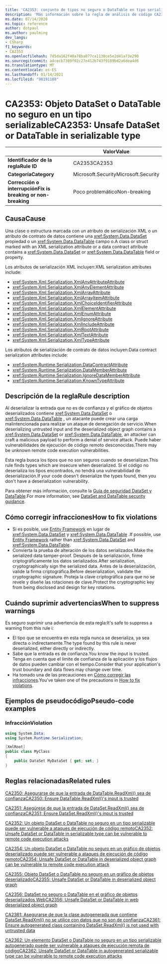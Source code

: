 ```yaml
---
title: 'CA2353: conjunto de tipos no seguro o DataTable en tipo serializable (análisis de código)'
description: 'Más información sobre la regla de análisis de código CA2353: conjunto de información no seguro o DataTable en tipo serializable'
ms.date: 07/14/2020
ms.topic: reference
author: dotpaul
ms.author: paulming
dev_langs:
- CSharp
f1_keywords:
- CA2353
ms.openlocfilehash: 7d5da162f40a78ba077ca1130ce5e2d41a73e290
ms.sourcegitcommit: a4cecb7389f02c27e412b743f9189bd2a6dea4d6
ms.translationtype: MT
ms.contentlocale: es-ES
ms.lasthandoff: 01/14/2021
ms.locfileid: "98191188"
---
```

# <a name="ca2353-unsafe-dataset-or-datatable-in-serializable-type"></a><span data-ttu-id="6f948-103">CA2353: Objeto DataSet o DataTable no seguro en un tipo serializable</span><span class="sxs-lookup"><span data-stu-id="6f948-103">CA2353: Unsafe DataSet or DataTable in serializable type</span></span>

| | <span data-ttu-id="6f948-104">Valor</span><span class="sxs-lookup"><span data-stu-id="6f948-104">Value</span></span> |
|-|-|
| <span data-ttu-id="6f948-105">**Identificador de la regla**</span><span class="sxs-lookup"><span data-stu-id="6f948-105">**Rule ID**</span></span> |<span data-ttu-id="6f948-106">CA2353</span><span class="sxs-lookup"><span data-stu-id="6f948-106">CA2353</span></span>|
| <span data-ttu-id="6f948-107">**Categoría**</span><span class="sxs-lookup"><span data-stu-id="6f948-107">**Category**</span></span> |<span data-ttu-id="6f948-108">Microsoft.Security</span><span class="sxs-lookup"><span data-stu-id="6f948-108">Microsoft.Security</span></span>|
| <span data-ttu-id="6f948-109">**Corrección o interrupción**</span><span class="sxs-lookup"><span data-stu-id="6f948-109">**Fix is breaking or non-breaking**</span></span> |<span data-ttu-id="6f948-110">Poco problemático</span><span class="sxs-lookup"><span data-stu-id="6f948-110">Non-breaking</span></span>|

## <a name="cause"></a><span data-ttu-id="6f948-111">Causa</span><span class="sxs-lookup"><span data-stu-id="6f948-111">Cause</span></span>

<span data-ttu-id="6f948-112">Una clase o estructura marcada con un atributo de serialización XML o un atributo de contrato de datos contiene una <xref:System.Data.DataSet> propiedad o un <xref:System.Data.DataTable> campo o.</span><span class="sxs-lookup"><span data-stu-id="6f948-112">A class or struct marked with an XML serialization attribute or a data contract attribute contains a <xref:System.Data.DataSet> or <xref:System.Data.DataTable> field or property.</span></span>

<span data-ttu-id="6f948-113">Los atributos de serialización XML incluyen:</span><span class="sxs-lookup"><span data-stu-id="6f948-113">XML serialization attributes include:</span></span>

- <xref:System.Xml.Serialization.XmlAnyAttributeAttribute>
- <xref:System.Xml.Serialization.XmlAnyElementAttribute>
- <xref:System.Xml.Serialization.XmlArrayAttribute>
- <xref:System.Xml.Serialization.XmlArrayItemAttribute>
- <xref:System.Xml.Serialization.XmlChoiceIdentifierAttribute>
- <xref:System.Xml.Serialization.XmlElementAttribute>
- <xref:System.Xml.Serialization.XmlEnumAttribute>
- <xref:System.Xml.Serialization.XmlIgnoreAttribute>
- <xref:System.Xml.Serialization.XmlIncludeAttribute>
- <xref:System.Xml.Serialization.XmlRootAttribute>
- <xref:System.Xml.Serialization.XmlTextAttribute>
- <xref:System.Xml.Serialization.XmlTypeAttribute>

<span data-ttu-id="6f948-114">Los atributos de serialización de contrato de datos incluyen:</span><span class="sxs-lookup"><span data-stu-id="6f948-114">Data contract serialization attributes include:</span></span>

- <xref:System.Runtime.Serialization.DataContractAttribute>
- <xref:System.Runtime.Serialization.DataMemberAttribute>
- <xref:System.Runtime.Serialization.IgnoreDataMemberAttribute>
- <xref:System.Runtime.Serialization.KnownTypeAttribute>

## <a name="rule-description"></a><span data-ttu-id="6f948-115">Descripción de la regla</span><span class="sxs-lookup"><span data-stu-id="6f948-115">Rule description</span></span>

<span data-ttu-id="6f948-116">Al deserializar la entrada que no es de confianza y el gráfico de objetos deserializados contiene <xref:System.Data.DataSet> o <xref:System.Data.DataTable> , un atacante puede crear una carga malintencionada para realizar un ataque de denegación de servicio.</span><span class="sxs-lookup"><span data-stu-id="6f948-116">When deserializing untrusted input and the deserialized object graph contains a <xref:System.Data.DataSet> or <xref:System.Data.DataTable>, an attacker can craft a malicious payload to perform a denial of service attack.</span></span> <span data-ttu-id="6f948-117">Puede haber vulnerabilidades de ejecución de código remoto desconocidas.</span><span class="sxs-lookup"><span data-stu-id="6f948-117">There may be unknown remote code execution vulnerabilities.</span></span>

<span data-ttu-id="6f948-118">Esta regla busca los tipos que no son seguros cuando se deserializan.</span><span class="sxs-lookup"><span data-stu-id="6f948-118">This rule finds types which are insecure when deserialized.</span></span> <span data-ttu-id="6f948-119">Si el código no deserializa los tipos encontrados, no tendrá una vulnerabilidad de deserialización.</span><span class="sxs-lookup"><span data-stu-id="6f948-119">If your code doesn't deserialize the types found, then you don't have a deserialization vulnerability.</span></span>

<span data-ttu-id="6f948-120">Para obtener más información, consulte la [Guía de seguridad DataSet y DataTable](../../../framework/data/adonet/dataset-datatable-dataview/security-guidance.md).</span><span class="sxs-lookup"><span data-stu-id="6f948-120">For more information, see [DataSet and DataTable security guidance](../../../framework/data/adonet/dataset-datatable-dataview/security-guidance.md).</span></span>

## <a name="how-to-fix-violations"></a><span data-ttu-id="6f948-121">Cómo corregir infracciones</span><span class="sxs-lookup"><span data-stu-id="6f948-121">How to fix violations</span></span>

- <span data-ttu-id="6f948-122">Si es posible, use [Entity Framework](/ef/) en lugar de <xref:System.Data.DataSet> y <xref:System.Data.DataTable> .</span><span class="sxs-lookup"><span data-stu-id="6f948-122">If possible, use [Entity Framework](/ef/) rather than <xref:System.Data.DataSet> and <xref:System.Data.DataTable>.</span></span>
- <span data-ttu-id="6f948-123">Convierta la prueba de alteración de los datos serializados.</span><span class="sxs-lookup"><span data-stu-id="6f948-123">Make the serialized data tamper-proof.</span></span> <span data-ttu-id="6f948-124">Después de la serialización, firme criptográficamente los datos serializados.</span><span class="sxs-lookup"><span data-stu-id="6f948-124">After serialization, cryptographically sign the serialized data.</span></span> <span data-ttu-id="6f948-125">Antes de la deserialización, valide la firma criptográfica.</span><span class="sxs-lookup"><span data-stu-id="6f948-125">Before deserialization, validate the cryptographic signature.</span></span> <span data-ttu-id="6f948-126">Proteja la clave criptográfica para que no se revele y diseñe las rotaciones de clave.</span><span class="sxs-lookup"><span data-stu-id="6f948-126">Protect the cryptographic key from being disclosed and design for key rotations.</span></span>

## <a name="when-to-suppress-warnings"></a><span data-ttu-id="6f948-127">Cuándo suprimir advertencias</span><span class="sxs-lookup"><span data-stu-id="6f948-127">When to suppress warnings</span></span>

<span data-ttu-id="6f948-128">Es seguro suprimir una advertencia de esta regla:</span><span class="sxs-lookup"><span data-stu-id="6f948-128">It's safe to suppress a warning from this rule i:</span></span>

- <span data-ttu-id="6f948-129">El tipo que se encuentra en esta regla nunca se deserializa, ya sea directa o indirectamente.</span><span class="sxs-lookup"><span data-stu-id="6f948-129">The type found by this rule is never deserialized, either directly or indirectly.</span></span>
- <span data-ttu-id="6f948-130">Sabe que la entrada es de confianza.</span><span class="sxs-lookup"><span data-stu-id="6f948-130">You know the input is trusted.</span></span> <span data-ttu-id="6f948-131">Tenga en cuenta que el límite de confianza de la aplicación y los flujos de datos pueden cambiar con el tiempo.</span><span class="sxs-lookup"><span data-stu-id="6f948-131">Consider that your application's trust boundary and data flows may change over time.</span></span>
- <span data-ttu-id="6f948-132">Ha tomado una de las precauciones en [Cómo corregir las infracciones](#how-to-fix-violations).</span><span class="sxs-lookup"><span data-stu-id="6f948-132">You've taken one of the precautions in [How to fix violations](#how-to-fix-violations).</span></span>

## <a name="pseudo-code-examples"></a><span data-ttu-id="6f948-133">Ejemplos de pseudocódigo</span><span class="sxs-lookup"><span data-stu-id="6f948-133">Pseudo-code examples</span></span>

### <a name="violation"></a><span data-ttu-id="6f948-134">Infracción</span><span class="sxs-lookup"><span data-stu-id="6f948-134">Violation</span></span>

```csharp
using System.Data;
using System.Runtime.Serialization;

[XmlRoot]
public class MyClass
{
    public DataSet MyDataSet { get; set; }
}
```

## <a name="related-rules"></a><span data-ttu-id="6f948-135">Reglas relacionadas</span><span class="sxs-lookup"><span data-stu-id="6f948-135">Related rules</span></span>

[<span data-ttu-id="6f948-136">CA2350: Asegurarse de que la entrada de DataTable.ReadXml() sea de confianza</span><span class="sxs-lookup"><span data-stu-id="6f948-136">CA2350: Ensure DataTable.ReadXml()'s input is trusted</span></span>](ca2350.md)

[<span data-ttu-id="6f948-137">CA2351: Asegúrese de que la entrada de DataSet.ReadXml() sea de confianza</span><span class="sxs-lookup"><span data-stu-id="6f948-137">CA2351: Ensure DataSet.ReadXml()'s input is trusted</span></span>](ca2351.md)

[<span data-ttu-id="6f948-138">CA2352: Un objeto DataSet o DataTable no seguro en un tipo serializable puede ser vulnerable a ataques de ejecución de código remoto</span><span class="sxs-lookup"><span data-stu-id="6f948-138">CA2352: Unsafe DataSet or DataTable in serializable type can be vulnerable to remote code execution attacks</span></span>](ca2352.md)

[<span data-ttu-id="6f948-139">CA2354: Un objeto DataSet o DataTable no seguro en un gráfico de objetos deserializado puede ser vulnerable a ataques de ejecución de código remoto</span><span class="sxs-lookup"><span data-stu-id="6f948-139">CA2354: Unsafe DataSet or DataTable in deserialized object graph can be vulnerable to remote code execution attack</span></span>](ca2354.md)

[<span data-ttu-id="6f948-140">CA2355: Objeto DataSet o DataTable no seguro en un gráfico de objetos deserializado</span><span class="sxs-lookup"><span data-stu-id="6f948-140">CA2355: Unsafe DataSet or DataTable in deserialized object graph</span></span>](ca2355.md)

[<span data-ttu-id="6f948-141">CA2356: DataSet no seguro o DataTable en el gráfico de objetos deserializados Web</span><span class="sxs-lookup"><span data-stu-id="6f948-141">CA2356: Unsafe DataSet or DataTable in web deserialized object graph</span></span>](ca2356.md)

[<span data-ttu-id="6f948-142">CA2361: Asegurarse de que la clase autogenerada que contiene DataSet.ReadXml() no se utilice con datos que no son de confianza</span><span class="sxs-lookup"><span data-stu-id="6f948-142">CA2361: Ensure autogenerated class containing DataSet.ReadXml() is not used with untrusted data</span></span>](ca2361.md)

[<span data-ttu-id="6f948-143">CA2362: Un elemento DataSet o DataTable no seguro en un tipo serializable autogenerado puede ser vulnerable a ataques de ejecución remota de código</span><span class="sxs-lookup"><span data-stu-id="6f948-143">CA2362: Unsafe DataSet or DataTable in autogenerated serializable type can be vulnerable to remote code execution attacks</span></span>](ca2362.md)
